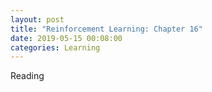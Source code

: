 ```yaml
---
layout: post
title: "Reinforcement Learning: Chapter 16"
date: 2019-05-15 00:08:00
categories: Learning
---
```


Reading
